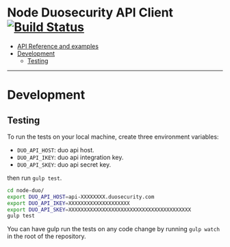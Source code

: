 # Node Duosecurity API Client [![Build Status](https://travis-ci.org/BYU-OIT/node-duo-api.svg?branch=master)](https://travis-ci.org/BYU-OIT/node-duo-api)

- [API Reference and examples](API.md)
- [Development](#development)
  - [Testing](#testing)

---

# Development

## Testing
To run the tests on your local machine, create three environment variables:
 
- `DUO_API_HOST`: duo api host. 
- `DUO_API_IKEY`: duo api integration key.
- `DUO_API_SKEY`: duo api secret key.

then run `gulp test`.

```bash
cd node-duo/
export DUO_API_HOST=api-XXXXXXXX.duosecurity.com
export DUO_API_IKEY=XXXXXXXXXXXXXXXXXXXX
export DUO_API_SKEY=XXXXXXXXXXXXXXXXXXXXXXXXXXXXXXXXXXXXXXXX
gulp test
```

You can have gulp run the tests on any code change by running `gulp watch` in the root of the repository.

